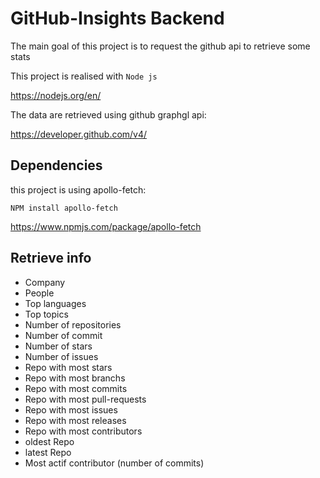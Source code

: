 # GitHub-Insights Backend

The main goal of this project is to request the github api to retrieve some stats


This project is realised with  ``Node js``

https://nodejs.org/en/


The data are retrieved using github graphgl api:

https://developer.github.com/v4/




## Dependencies

this project is using apollo-fetch:

```
NPM install apollo-fetch
```
https://www.npmjs.com/package/apollo-fetch


## Retrieve info

- Company
- People
- Top languages
- Top topics
- Number of repositories
- Number of commit
- Number of stars
- Number of issues
- Repo with most stars
- Repo with most branchs
- Repo with most commits
- Repo with most pull-requests
- Repo with most issues
- Repo with most releases
- Repo with most contributors
- oldest Repo
- latest Repo
- Most actif contributor (number of commits)
